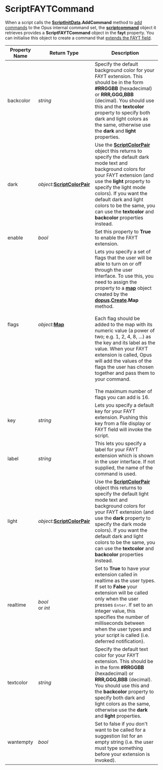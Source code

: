 # ScriptFAYTCommand

When a script calls the **[ScriptInitData](scriptinitdata.md).AddCommand** method to [add commands](/Manual/scripting/example_scripts/adding_a_new_internal_command.md) to the Opus internal command set, the **[scriptcommand](scriptcommand.md)** object it retrieves provides a **ScriptFAYTCommand** object in the **fayt** property. You can initialise this object to create a command that [extends the FAYT field](/Manual/scripting/example_scripts/extending_the_fayt.md).

| Property Name | Return Type | Description |
| --- | --- | --- |
| backcolor | *string* | Specify the default background color for your FAYT extension. This should be in the form **\#RRGGBB** (hexadecimal) or **RRR,GGG,BBB** (decimal). You should use this and the **textcolor** property to specify both dark and light colors as the same, otherwise use the **dark** and **light** properties. |
| dark | *object:***[ScriptColorPair](scriptcolorpair.md)** | Use the **[ScriptColorPair](scriptcolorpair.md)** object this returns to specify the default dark mode text and background colors for your FAYT extension (and use the **light** property to specify the light mode colors). If you want the default dark and light colors to be the same, you can use the **textcolor** and **backcolor** properties instead. |
| enable | *bool* | Set this property to **True** to enable the FAYT extension. |
| flags | *object:***[Map](map.md)** | Lets you specify a set of flags that the user will be able to turn on or off through the user interface. To use this, you need to assign the property to a **[map](map.md)** object created by the **[dopus](dopus.md).[Create](dopusfactory.md).Map** method.<br /><br />Each flag should be added to the map with its numeric value (a power of two; e.g. 1, 2, 4, 8, ...) as the key and its label as the value. When your FAYT extension is called, Opus will add the values of the flags the user has chosen together and pass them to your command.<br /><br />The maximum number of flags you can add is 16. |
| key | *string* | Lets you specify a default key for your FAYT extension. Pushing this key from a file display or FAYT field will invoke the script. |
| label | *string* | This lets you specify a label for your FAYT extension which is shown in the user interface. If not supplied, the name of the command is used. |
| light | *object:***[ScriptColorPair](scriptcolorpair.md)** | Use the **[ScriptColorPair](scriptcolorpair.md)** object this returns to specify the default light mode text and background colors for your FAYT extension (and use the **dark** property to specify the dark mode colors). If you want the default dark and light colors to be the same, you can use the **textcolor** and **backcolor** properties instead. |
| realtime | *bool*  <br />or *int* | Set to **True** to have your extension called in realtime as the user types. If set to **False** your extension will be called only when the user presses <kbd>Enter</kbd>. If set to an integer value, this specifies the number of milliseconds between when the user types and your script is called (i.e. deferred notification). |
| textcolor | *string* | Specify the default text color for your FAYT extension. This should be in the form **\#RRGGBB** (hexadecimal) or **RRR,GGG,BBB** (decimal). You should use this and the **backcolor** property to specify both dark and light colors as the same, otherwise use the **dark** and **light** properties. |
| wantempty | *bool* | Set to false if you don't want to be called for a suggestion list for an empty string (i.e. the user must type something before your extension is invoked). |


